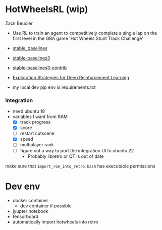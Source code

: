 # HotWheelsRL (wip)

Zack Beucler


- Use RL to train an agent to competitively complete a single lap on the first level in the GBA game 'Hot Wheels Stunt Track Challenge'

- [stable_baselines](https://github.com/Stable-Baselines-Team/stable-baselines)
- [stable-baselines3](https://github.com/DLR-RM/stable-baselines3)
- [stable-baselines3-contrib](https://github.com/Stable-Baselines-Team/stable-baselines3-contrib)
- [Exploration Strategies for Deep Reinforcement Learning](https://github.com/pkumusic/E-DRL)


- my local dev pip env is requirements.txt


### Integration
- need ubuntu 18
- variables I want from RAM
  - [x] track progress
  - [x] score
  - [ ] restart cutscene
  - [x] speed
  - [ ] multiplayer rank
  - [ ] figure out a way to port the integration UI to ubuntu 22
     - Probably libretro or QT is out of date


make sure that `import_rom_into_retro.bash` has executable permissions



# Dev env
- docker container
  - dev container if possible
- jyupter notebook
- tensorboard
- automatically import hotwheels into retro